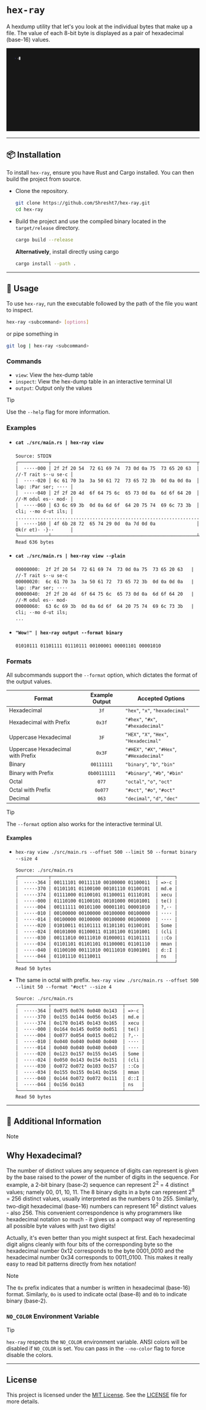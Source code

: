 # `hex-ray`

A hexdump utility that let's you look at the individual bytes that make up a file. The value of each 8-bit byte is displayed as a pair of hexadecimal (base-16) values.

![demo](./docs/demo.gif)

---

## 📦 Installation

To install `hex-ray`, ensure you have Rust and Cargo installed. You can then build the project from source.

- Clone the repository.

    ```sh
    git clone https://github.com/Shresht7/hex-ray.git
    cd hex-ray
    ```

- Build the project and use the compiled binary located in the `target/release` directory.

    ```sh
    cargo build --release
    ```

    **Alternatively**, install directly using cargo

    ```sh
    cargo install --path .
    ```

---

## 📘 Usage

To use `hex-ray`, run the executable followed by the path of the file you want to inspect.

```sh
hex-ray <subcommand> [options]
```

or pipe something in

```sh
git log | hex-ray <subcommand>
```

### Commands

- `view`: View the hex-dump table
- `inspect`: View the hex-dump table in an interactive terminal UI
- `output`: Output only the values

>[!TIP]
> 
> Use the `--help` flag for more information.

### Examples

- #### `cat ./src/main.rs | hex-ray view`

    ```output
    Source: STDIN
    ┌───────────┬─────────────────────────────────────────────────────┬─────────────────────┐
    │  ·····000 │ 2f 2f 20 54  72 61 69 74  73 0d 0a 75  73 65 20 63  │ //·T rait s··u se·c │
    │  ·····020 │ 6c 61 70 3a  3a 50 61 72  73 65 72 3b  0d 0a 0d 0a  │ lap: :Par ser; ···· │
    │  ·····040 │ 2f 2f 20 4d  6f 64 75 6c  65 73 0d 0a  6d 6f 64 20  │ //·M odul es·· mod· │
    │  ·····060 │ 63 6c 69 3b  0d 0a 6d 6f  64 20 75 74  69 6c 73 3b  │ cli; ··mo d·ut ils; │
    .........................................................................................
    │  ·····160 │ 4f 6b 28 72  65 74 29 0d  0a 7d 0d 0a               │ Ok(r et)· ·}··      │
    └───────────┴─────────────────────────────────────────────────────┴─────────────────────┘
    Read 636 bytes
    ```

- #### `cat ./src/main.rs | hex-ray view --plain`

    ```output
    00000000:  2f 2f 20 54  72 61 69 74  73 0d 0a 75  73 65 20 63   | //·T rait s··u se·c
    00000020:  6c 61 70 3a  3a 50 61 72  73 65 72 3b  0d 0a 0d 0a   | lap: :Par ser; ····
    00000040:  2f 2f 20 4d  6f 64 75 6c  65 73 0d 0a  6d 6f 64 20   | //·M odul es·· mod·
    00000060:  63 6c 69 3b  0d 0a 6d 6f  64 20 75 74  69 6c 73 3b   | cli; ··mo d·ut ils;
    ...
    ```

- #### `"Wow!" | hex-ray output --format binary`

    ```output
    01010111 01101111 01110111 00100001 00001101 00001010
    ```

### Formats

All subcommands support the `--format` option, which dictates the format of the output values.

| Format                            | Example Output | Accepted Options                             |
| --------------------------------- | :------------: | -------------------------------------------- |
| Hexadecimal                       |      `3f`      | `"hex"`, `"x"`, `"hexadecimal"`              |
| Hexadecimal with Prefix           |     `0x3f`     | `"#hex"`, `"#x"`, `"#hexadecimal"`           |
| Uppercase Hexadecimal             |      `3F`      | `"HEX"`, `"X"`, `"Hex"`, `"Hexadecimal"`     |
| Uppercase Hexadecimal with Prefix |     `0x3F`     | `"#HEX"`, `"#X"`, `"#Hex"`, `"#Hexadecimal"` |
| Binary                            |   `00111111`   | `"binary"`, `"b"`, `"bin"`                   |
| Binary with Prefix                |  `0b00111111`  | `"#binary"`, `"#b"`, `"#bin"`                |
| Octal                             |     `077`      | `"octal"`, `"o"`, `"oct"`                    |
| Octal with Prefix                 |    `0o077`     | `"#oct"`, `"#o"`, `"#oct"`                   |
| Decimal                           |     `063`      | `"decimal"`, `"d"`, `"dec"`                  |

> [!TIP]
> The `--format` option also works for the interactive terminal UI.

#### Examples

- `hex-ray view ./src/main.rs --offset 500 --limit 50 --format binary --size 4`
    
    ```
    Source: ./src/main.rs
    ┌───────────┬──────────────────────────────────────┬──────┐
    │  ·····364 │ 00111101 00111110 00100000 01100011  │ =>·c │
    │  ·····370 │ 01101101 01100100 00101110 01100101  │ md.e │
    │  ·····374 │ 01111000 01100101 01100011 01110101  │ xecu │
    │  ·····000 │ 01110100 01100101 00101000 00101001  │ te() │
    │  ·····004 │ 00111111 00101100 00001101 00001010  │ ?,·· │
    │  ·····010 │ 00100000 00100000 00100000 00100000  │ ···· │
    │  ·····014 │ 00100000 00100000 00100000 00100000  │ ···· │
    │  ·····020 │ 01010011 01101111 01101101 01100101  │ Some │
    │  ·····024 │ 00101000 01100011 01101100 01101001  │ (cli │
    │  ·····030 │ 00111010 00111010 01000011 01101111  │ ::Co │
    │  ·····034 │ 01101101 01101101 01100001 01101110  │ mman │
    │  ·····040 │ 01100100 00111010 00111010 01001001  │ d::I │
    │  ·····044 │ 01101110 01110011                    │ ns   │
    └───────────┴──────────────────────────────────────┴──────┘
    Read 50 bytes
    ```

- The same in octal with prefix. `hex-ray view ./src/main.rs --offset 500 --limit 50 --format "#oct" --size 4`

    ```
    Source: ./src/main.rs
    ┌───────────┬──────────────────────────┬──────┐
    │  ·····364 │ 0o075 0o076 0o040 0o143  │ =>·c │
    │  ·····370 │ 0o155 0o144 0o056 0o145  │ md.e │
    │  ·····374 │ 0o170 0o145 0o143 0o165  │ xecu │
    │  ·····000 │ 0o164 0o145 0o050 0o051  │ te() │
    │  ·····004 │ 0o077 0o054 0o015 0o012  │ ?,·· │
    │  ·····010 │ 0o040 0o040 0o040 0o040  │ ···· │
    │  ·····014 │ 0o040 0o040 0o040 0o040  │ ···· │
    │  ·····020 │ 0o123 0o157 0o155 0o145  │ Some │
    │  ·····024 │ 0o050 0o143 0o154 0o151  │ (cli │
    │  ·····030 │ 0o072 0o072 0o103 0o157  │ ::Co │
    │  ·····034 │ 0o155 0o155 0o141 0o156  │ mman │
    │  ·····040 │ 0o144 0o072 0o072 0o111  │ d::I │
    │  ·····044 │ 0o156 0o163              │ ns   │
    └───────────┴──────────────────────────┴──────┘
    Read 50 bytes
    ```

---

## 📕 Additional Information


> [!NOTE]
>
> ## Why Hexadecimal?
>
> The number of distinct values any sequence of digits can represent is given by the base raised to the power of the number of digits in the sequence. For example, a 2-bit binary (base-2) sequence can represent 2<sup>2</sup> = 4 distinct values; namely 00, 01, 10, 11. The 8 binary digits in a byte can represent 2<sup>8</sup> = 256 distinct values, usually interpreted as the numbers 0 to 255. Similarly, two-digit hexadecimal (base-16) numbers can represent 16<sup>2</sup> distinct values - also 256. This convenient correspondence is why programmers like hexadecimal notation so much - it gives us a compact way of representing all possible byte values with just two digits!
>
> Actually, it's even better than you might suspect at first. Each hexadecimal digit aligns cleanly with four bits of the corresponding byte so the hexadecimal number 0x12 corresponds to the byte 0001_0010 and the hexadecimal number 0x34 corresponds to 0011_0100. This makes it really easy to read bit patterns directly from hex notation!
>

> [!NOTE]
> 
> The `0x` prefix indicates that a number is written in hexadecimal (base-16) format. Similarly, `0o` is used to indicate octal (base-8) and `0b` to indicate binary (base-2).

### `NO_COLOR` Environment Variable

> [!TIP]
> `hex-ray` respects the `NO_COLOR` environment variable. ANSI colors will be disabled if `NO_COLOR` is set. You can pass in the `--no-color` flag to force disable the colors.

---

## License

This project is licensed under the [MIT License](./LICENSE). See the [LICENSE](./LICENSE) file for more details.
